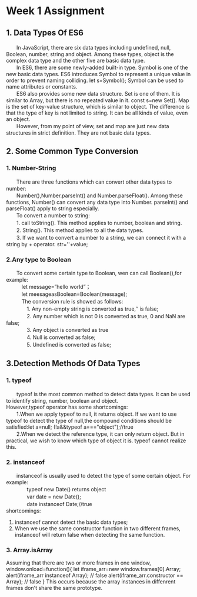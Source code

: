 # Week 1 Assignment<br>
## 1. Data Types Of ES6<br>
　　In JavaScript, there are six data types including undefined, null, Boolean, number, string and object. Among these types, object is the complex data type and the other five are basic data type. 
<br>
　　In ES6, there are some newly-added built-in type. Symbol is one of the new basic data types. ES6 introduces Symbol to represent a unique value in order to prevent naming colliding. let s=Symbol(); Symbol can be used to name attributes or constants.
<br>　　ES6 also provides some new data structure. Set is one of them. It is similar to Array, but there is no repeated value in it. const s=new Set().
Map is the set of key-value structure, which is similar to object. The difference is that the type of key is not limited to string. It can be all kinds of value, even an object.
<br>　　However, from my point of view, set and map are just new data structures in strict definition. They are not basic data types.<br>
## 2. Some Common Type Conversion<br>
### 1. Number-String<br>
　　There are three functions which can convert other data types to number:<br>
　　Number(),Number.parseInt() and Number.parseFloat(). Among these functions, Number() can convert any data type into Number. parseInt() and parseFloat() apply to string especially.<br>
　　To convert a number to string:<br>
　　1. call toString(). This method applies to number, boolean and string.<br>
　　2. String(). This method applies to all the data types.<br>
　　3. If we want to convert a number to a string, we can connect it with a string by + operator. str=''+value;<br>
### 2.Any type to Boolean<br>
　　To convert some certain type
 to Boolean, wen can call Boolean(),for example:<br>
　　　let message=”hello world”；<br>
　　　let meesageasBoolean=Boolean(message);<br>
　　　The conversion rule is showed as follows:<br>
　　　　1.    Any non-empty string is converted as true,’’ is false;<br>
　　　　2.	Any number which is not 0 is converted as true, 0 and NaN are false;<br>
　　　　3.	Any object is converted as true<br>
　　　　4.	Null is converted as false;<br>
　　　　5.	Undefined is converted as false;<br>
## 3.Detection Methods Of Data Types<br>
### 1. typeof <br>
　　typeof is the most common method to detect data types. It can be used to identify string, number, boolean and object.<br>
However,typeof operator has some shortcomings:<br>
　　1.When we apply typeof to null, it returns object. If we want to use typeof to detect the type of null,the compound conditions should be satisfied:let a=null; (!a&&typeof a==="object");//true<br>
　　2.When we detect the reference type, it can only return object. But in practical, we wish to know which type of object it is.
typeof cannot realize this.<br>
### 2. instanceof<br>
　　instanceof is usually used to detect the type of some certain object. For example:<br>
　　　　typeof new Date() returns object<br>
　　　　var date = new Date();<br>
　　　　date instanceof Date;//true<br>
shortcomings:<br>
1. instanceof cannot detect the basic data types;<br>
2. When we use the same constructor function in two different frames, instanceof will return false when detecting the same function.<br>
### 3. Array.isArray<br>
Assuming that there are two or more frames in one window, 
window.onload=function(){
let iframe_arr=new window.frames[0].Array;
alert(iframe_arr instanceof Array); // false
alert(iframe_arr.constructor == Array); // false
}
This occurs because the array instances in diffenrent frames don't share the same prototype.

